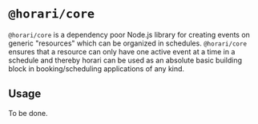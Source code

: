 # `@horari/core`
`@horari/core` is a dependency poor Node.js library for creating events on generic "resources" which can be organized in schedules. `@horari/core` ensures that a resource can only have one active event at a time in a schedule and thereby horari can be used as an absolute basic building block in booking/scheduling applications of any kind.

## Usage
To be done.